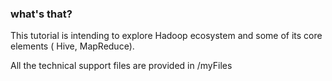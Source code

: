 ### what's that?

This tutorial is intending to explore Hadoop ecosystem and some of its core elements ( Hive, MapReduce).

All the technical support files are provided in /myFiles
